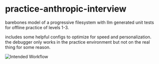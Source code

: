 # practice-anthropic-interview

barebones model of a progressive filesystem with llm generated unit tests for offline practice of levels 1-3.

includes some helpful configs to optimize for speed and personalization. the debugger only works in the practice environment but not on the real thing for some reason.

![Intended Workflow](https://github.com/sheikheddy/practice-anthropic-interview/blob/main/image.png)
